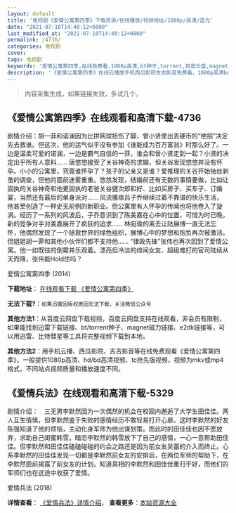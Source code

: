 ```yaml
---
layout: default
title: '电视剧《爱情公寓第四季》下载资源/在线播放/视频地址/1080p/高清/蓝光'
date: "2021-07-10T14:40:12+0800"
last_modified_at: "2021-07-10T14:40:12+0800"
permalink: /4736/
categories: 电视剧
cover:
tags: 电视剧
keywords: '爱情公寓第四季,在线免费看,1080p高清,bt种子,torrent,百度云盘,magnet,磁力链,迅雷下载资源'
description: '《爱情公寓第四季》在线云播放手机西瓜影院吉吉影音免费看，1080p高清bd/hd未删减完整版和tc抢先枪版，mkv/mp4格式，附带bt/torrent种子、magnet/磁力链、百度云盘、网盘资源迅雷下载链接'
---
```


>内容采集生成，如果链接失效，多试几个。


## 《爱情公寓第四季》在线观看和高清下载-4736

剧情介绍：胡一菲和诺澜因为比拼网球扭伤了脚，曾小贤使出丢硬币的“绝招”决定先去救谁。但这次，他的运气似乎没有参加《谁能成为百万富翁》时那么好了。一边是温柔可爱的诺澜，一边是霸气自信的一菲，谁会和曾小贤走到一起？小贤的决定出乎所有人意料…… 唐悠悠接受了关谷神奇的求婚，但关谷发现悠悠并没有怀孕。小小的公寓里，究竟谁怀孕了？孩子的父亲又是谁？爱推理的关谷开始抽丝剥茧的调查，但他的面前迷雾重重。悠悠发现，结婚前还有无数的事情要做，比如让固执的关谷神奇和他更固执的老爸关谷健次郎和好、比如买房子、买车子、订婚宴，当然还有最后的单身派对…… 风流雅痞吕子乔继续过着不靠谱的快乐生活，他甚至创造了一种史无前例的新职业。但公寓里有人怀孕的传闻也将他卷入了漩涡。经历了一系列的风波后，子乔意识到了陈美嘉在心中的位置，可惜为时已晚，新的竞争对手对美嘉展开了疯狂的追求…… 林宛瑜的离去让陆展博一直无法忘怀，他偶然发现了一个拯救世界的绿色组织，展博心中的梦想和抱负再次被激活。但姐姐胡一菲和其他小伙伴们都不支持他…… “律政先锋”张伟也再次回到了爱情公寓。他一如既往的倒霉并乐观着。漂亮但冷淡的绯闻女友、超级难打的官司陆续从天而降，张伟能Hold住吗？


爱情公寓第四季 (2014)

**下载地址**： [在线观看下载 《爱情公寓第四季》](https://www.btbtdy.me/btdy/dy1180.html) 


**无法下载?**：`如果迅雷因版权原因无法下载，关注微信公众号 `

**其他方法1**：从百度云网盘下载视频，百度云网盘支持在线观看，非会员有限制，如果能找到迅雷下载链接、bt/torrent种子、magnet磁力链接、e2dk链接等，可以用迅雷、比特彗星等工具将完整视频下载到本地。

**其他方法2**：用手机云播、西瓜影院、吉吉影音等在线免费观看《爱情公寓第四季》，一般提供1080p高清、hd/bd高清视频、tc抢先版视频，视频为mkv或mp4格式，不同站点视频质量和播放速度不同。


## 《爱情兵法》在线观看和高清下载-5329

剧情介绍：　三无男李默然因为一次偶然的机会在校园内邂逅了大学生田佳佳。两人互生情愫，但李默然鉴于失败的感情经历不敢轻易打开心扉。这时李默然的好友陈强知道了他的烦恼，主动化身军师为他出谋划策。而此时的田佳佳也因不愿放弃，求助自己闺蜜韩雪。暗恋李默然的韩雪放下了自己的感情，一心一意帮助田佳佳。但李默然和田佳佳磕磕碰碰的约会之路还是因为前女友吴蕾的介入而终止。心系李默然的田佳佳发现一切都是李默然前女友的安排后，在两位军师的帮助下，在李默然面前揭露了前女友的计划。知道真相的李默然和田佳佳重归于好，而他们的军师们也在这途中收获了爱情。


爱情兵法 (2018)

**详情查看**： [《爱情兵法》详情介绍](/movie/5329/)， **查看更多**：[本站资源大全](/movie/t/all/)

